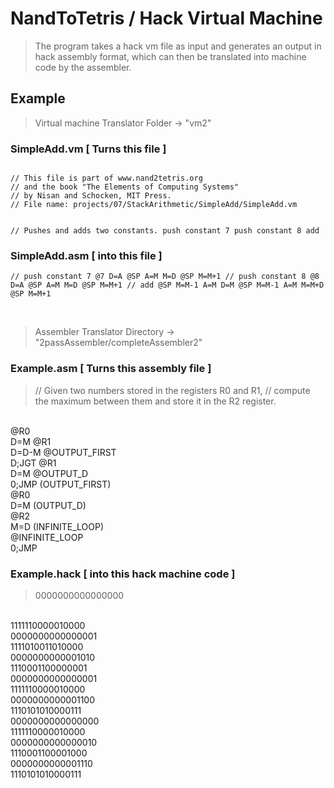 # NandToTetris / Hack Virtual Machine

> The program takes a hack vm file as input and generates an output in hack assembly format, which can then be translated into machine code by the assembler.

## Example
> Virtual machine Translator Folder -> "vm2"

### SimpleAdd.vm [ Turns this file ]

<code>
// This file is part of www.nand2tetris.org
// and the book "The Elements of Computing Systems"
// by Nisan and Schocken, MIT Press.
// File name: projects/07/StackArithmetic/SimpleAdd/SimpleAdd.vm

// Pushes and adds two constants.
push constant 7
push constant 8
add
</code>

### SimpleAdd.asm  [ into this file ]

`
// push constant 7
@7
D=A
@SP
A=M
M=D
@SP
M=M+1
// push constant 8
@8
D=A
@SP
A=M
M=D
@SP
M=M+1
// add
@SP
M=M-1
A=M
D=M
@SP
M=M-1
A=M
M=M+D
@SP
M=M+1
`

<br/>

> Assembler Translator Directory -> "2passAssembler/completeAssembler2"

### Example.asm  [ Turns this assembly file ]

>// Given two numbers stored in the registers R0 and R1,
// compute the maximum between them and store it in the R2 register.
<br/>
@R0
<br/>
D=M             
@R1
<br/>
D=D-M  
@OUTPUT_FIRST
<br/>
D;JGT      
@R1
<br/>
D=M       
@OUTPUT_D
<br/>
0;JMP  
(OUTPUT_FIRST)
<br/>
@R0
<br/>
D=M  
(OUTPUT_D)
<br/>
@R2
<br/>
M=D     
(INFINITE_LOOP)
<br/>
@INFINITE_LOOP
<br/>
0;JMP

### Example.hack  [ into this hack machine code ]

>0000000000000000
<br/>
1111110000010000
<br/>
0000000000000001
<br/>
1111010011010000
<br/>
0000000000001010
<br/>
1110001100000001
<br/>
0000000000000001
<br/>
1111110000010000
<br/>
0000000000001100
<br/>
1110101010000111
<br/>
0000000000000000
<br/>
1111110000010000
<br/>
0000000000000010
<br/>
1110001100001000
<br/>
0000000000001110
<br/>
1110101010000111
